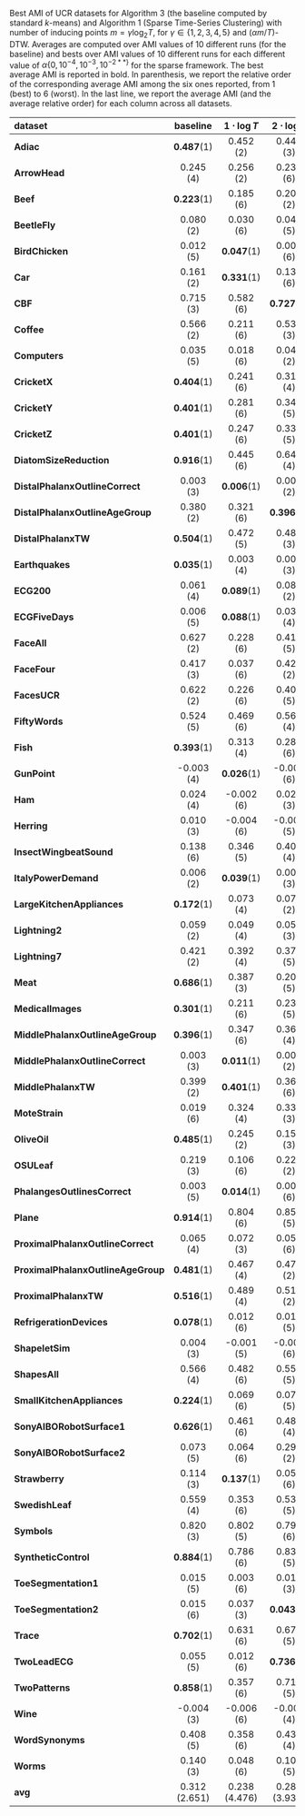 Best AMI of UCR datasets for Algorithm 3 (the baseline computed by standard $k$-means) and Algorithm 1 (Sparse Time-Series Clustering)
with number of inducing points $m = \gamma \log_2 T$, for $\gamma \in \{1, 2, 3, 4, 5\}$ and $(\alpha m / T)$-DTW. Averages are computed over AMI values of 10 different runs (for the baseline) and bests over AMI values of 10 different runs for each different value of $\alpha \{ 0, 10^{-4}, 10^{-3}, 10^{-2**\}}$ for the sparse framework. The best average AMI is reported in bold. In parenthesis, we report the relative order of the corresponding average AMI among the six ones reported, from $1$ (best) to $6$ (worst). In the last line, we report the average AMI (and the average relative order) for each column across all datasets. 

| **dataset**                        | **baseline**       | **$1\cdot \log{T}$** | **$2\cdot \log{T}$** | **$3\cdot \log{T}$** | **$4\cdot \log{T}$** | **$5\cdot \log{T}$** |
|:-----------------------------------|:------------------:|:-----------------------------:|:-----------------------------:|:-----------------------------:|:-----------------------------:|:-----------------------------:|
| **Adiac**                          | **0.487**(1) | 0.452 (2)                     | 0.445 (3)                     | 0.400 (6)                     | 0.428 (5)                     | 0.433 (4)                     |
| **ArrowHead**                      | 0.245 (4)          | 0.256 (2)                     | 0.231 (6)                     | **0.262**(1)            | 0.236 (5)                     | 0.249 (3)                     |
| **Beef**                           | **0.223**(1) | 0.185 (6)                     | 0.207 (2)                     | 0.198 (4)                     | 0.198 (3)                     | 0.197 (5)                     |
| **BeetleFly**                      | 0.080 (2)          | 0.030 (6)                     | 0.048 (5)                     | 0.074 (3)                     | 0.067 (4)                     | **0.100**(1)            |
| **BirdChicken**                    | 0.012 (5)          | **0.047**(1)            | 0.005 (6)                     | 0.024 (2)                     | 0.013 (4)                     | 0.018 (3)                     |
| **Car**                            | 0.161 (2)          | **0.331**(1)            | 0.132 (6)                     | 0.148 (5)                     | 0.156 (3)                     | 0.156 (4)                     |
| **CBF**                            | 0.715 (3)          | 0.582 (6)                     | **0.727**(1)            | 0.717 (2)                     | 0.644 (4)                     | 0.590 (5)                     |
| **Coffee**                         | 0.566 (2)          | 0.211 (6)                     | 0.530 (3)                     | 0.514 (4)                     | 0.345 (5)                     | **0.723**(1)            |
| **Computers**                      | 0.035 (5)          | 0.018 (6)                     | 0.046 (2)                     | 0.041 (4)                     | **0.053**(1)            | 0.044 (3)                     |
| **CricketX**                       | **0.404**(1) | 0.241 (6)                     | 0.317 (4)                     | 0.310 (5)                     | 0.348 (3)                     | 0.357 (2)                     |
| **CricketY**                       | **0.401**(1) | 0.281 (6)                     | 0.346 (5)                     | 0.382 (2)                     | 0.370 (4)                     | 0.380 (3)                     |
| **CricketZ**                       | **0.401**(1) | 0.247 (6)                     | 0.331 (5)                     | 0.336 (4)                     | 0.336 (3)                     | 0.370 (2)                     |
| **DiatomSizeReduction**            | **0.916**(1) | 0.445 (6)                     | 0.648 (4)                     | 0.767 (2)                     | 0.711 (3)                     | 0.564 (5)                     |
| **DistalPhalanxOutlineCorrect**    | 0.003 (3)          | **0.006**(1)            | 0.004 (2)                     | -0.001 (6)                    | -0.001 (5)                    | -0.000 (4)                    |
| **DistalPhalanxOutlineAgeGroup**   | 0.380 (2)          | 0.321 (6)                     | **0.396**(1)            | 0.349 (5)                     | 0.355 (4)                     | 0.369 (3)                     |
| **DistalPhalanxTW**                | **0.504**(1) | 0.472 (5)                     | 0.480 (3)                     | 0.470 (6)                     | 0.475 (4)                     | 0.481 (2)                     |
| **Earthquakes**                    | **0.035**(1) | 0.003 (4)                     | 0.003 (3)                     | 0.001 (6)                     | 0.004 (2)                     | 0.002 (5)                     |
| **ECG200**                         | 0.061 (4)          | **0.089**(1)            | 0.081 (2)                     | 0.066 (3)                     | 0.052 (6)                     | 0.058 (5)                     |
| **ECGFiveDays**                    | 0.006 (5)          | **0.088**(1)            | 0.035 (4)                     | 0.073 (2)                     | 0.003 (6)                     | 0.057 (3)                     |
| **FaceAll**                        | 0.627 (2)          | 0.228 (6)                     | 0.414 (5)                     | 0.551 (4)                     | 0.589 (3)                     | **0.688**(1)            |
| **FaceFour**                       | 0.417 (3)          | 0.037 (6)                     | 0.427 (2)                     | 0.371 (5)                     | 0.415 (4)                     | **0.524**(1)            |
| **FacesUCR**                       | 0.622 (2)          | 0.226 (6)                     | 0.408 (5)                     | 0.550 (4)                     | 0.582 (3)                     | **0.685**(1)            |
| **FiftyWords**                     | 0.524 (5)          | 0.469 (6)                     | 0.560 (4)                     | 0.594 (3)                     | 0.610 (2)                     | **0.611**(1)            |
| **Fish**                           | **0.393**(1) | 0.313 (4)                     | 0.289 (6)                     | 0.339 (3)                     | 0.308 (5)                     | 0.348 (2)                     |
| **GunPoint**                       | -0.003 (4)         | **0.026**(1)            | -0.003 (6)                    | -0.002 (3)                    | -0.002 (2)                    | -0.003 (5)                    |
| **Ham**                            | 0.024 (4)          | -0.002 (6)                    | 0.026 (3)                     | **0.035**(1)            | 0.030 (2)                     | 0.021 (5)                     |
| **Herring**                        | 0.010 (3)          | -0.004 (6)                    | -0.003 (5)                    | 0.008 (4)                     | **0.020**(1)            | 0.017 (2)                     |
| **InsectWingbeatSound**            | 0.138 (6)          | 0.346 (5)                     | 0.408 (4)                     | 0.427 (3)                     | 0.437 (2)                     | **0.438**(1)            |
| **ItalyPowerDemand**               | 0.006 (2)          | **0.039**(1)            | 0.003 (3)                     | 0.003 (4)                     | 0.002 (6)                     | 0.002 (5)                     |
| **LargeKitchenAppliances**         | **0.172**(1) | 0.073 (4)                     | 0.078 (2)                     | 0.071 (5)                     | 0.056 (6)                     | 0.074 (3)                     |
| **Lightning2**                     | 0.059 (2)          | 0.049 (4)                     | 0.050 (3)                     | 0.032 (5)                     | 0.022 (6)                     | **0.084**(1)            |
| **Lightning7**                     | 0.421 (2)          | 0.392 (4)                     | 0.378 (5)                     | 0.405 (3)                     | 0.377 (6)                     | **0.422**(1)            |
| **Meat**                           | **0.686**(1) | 0.387 (3)                     | 0.200 (5)                     | 0.178 (6)                     | 0.516 (2)                     | 0.352 (4)                     |
| **MedicalImages**                  | **0.301**(1) | 0.211 (6)                     | 0.238 (5)                     | 0.248 (4)                     | 0.257 (3)                     | 0.274 (2)                     |
| **MiddlePhalanxOutlineAgeGroup**   | **0.396**(1) | 0.347 (6)                     | 0.361 (4)                     | 0.356 (5)                     | 0.383 (3)                     | 0.392 (2)                     |
| **MiddlePhalanxOutlineCorrect**    | 0.003 (3)          | **0.011**(1)            | 0.006 (2)                     | 0.002 (4)                     | -0.000 (6)                    | -0.000 (5)                    |
| **MiddlePhalanxTW**                | 0.399 (2)          | **0.401**(1)            | 0.363 (6)                     | 0.390 (5)                     | 0.392 (4)                     | 0.396 (3)                     |
| **MoteStrain**                     | 0.019 (6)          | 0.324 (4)                     | 0.330 (3)                     | 0.313 (5)                     | 0.342 (2)                     | **0.371**(1)            |
| **OliveOil**                       | **0.485**(1) | 0.245 (2)                     | 0.157 (3)                     | 0.034 (5)                     | -0.040 (6)                    | 0.048 (4)                     |
| **OSULeaf**                        | 0.219 (3)          | 0.106 (6)                     | 0.226 (2)                     | 0.203 (5)                     | 0.210 (4)                     | **0.229**(1)            |
| **PhalangesOutlinesCorrect**       | 0.003 (5)          | **0.014**(1)            | 0.002 (6)                     | 0.006 (4)                     | 0.009 (2)                     | 0.009 (3)                     |
| **Plane**                          | **0.914**(1) | 0.804 (6)                     | 0.856 (5)                     | 0.877 (4)                     | 0.906 (3)                     | 0.910 (2)                     |
| **ProximalPhalanxOutlineCorrect**  | 0.065 (4)          | 0.072 (3)                     | 0.058 (6)                     | 0.085 (2)                     | 0.063 (5)                     | **0.086**(1)            |
| **ProximalPhalanxOutlineAgeGroup** | **0.481**(1) | 0.467 (4)                     | 0.472 (2)                     | 0.381 (6)                     | 0.458 (5)                     | 0.469 (3)                     |
| **ProximalPhalanxTW**              | **0.516**(1) | 0.489 (4)                     | 0.510 (2)                     | 0.495 (3)                     | 0.486 (5)                     | 0.481 (6)                     |
| **RefrigerationDevices**           | **0.078**(1) | 0.012 (6)                     | 0.015 (5)                     | 0.032 (4)                     | 0.042 (2)                     | 0.035 (3)                     |
| **ShapeletSim**                    | 0.004 (3)          | -0.001 (5)                    | -0.002 (6)                    | 0.002 (4)                     | 0.015 (2)                     | **0.038**(1)            |
| **ShapesAll**                      | 0.566 (4)          | 0.482 (6)                     | 0.553 (5)                     | 0.582 (3)                     | 0.589 (2)                     | **0.591**(1)            |
| **SmallKitchenAppliances**         | **0.224**(1) | 0.069 (6)                     | 0.077 (5)                     | 0.086 (4)                     | 0.096 (3)                     | 0.098 (2)                     |
| **SonyAIBORobotSurface1**          | **0.626**(1) | 0.461 (6)                     | 0.482 (4)                     | 0.499 (2)                     | 0.469 (5)                     | 0.491 (3)                     |
| **SonyAIBORobotSurface2**          | 0.073 (5)          | 0.064 (6)                     | 0.290 (2)                     | **0.293**(1)            | 0.251 (3)                     | 0.232 (4)                     |
| **Strawberry**                     | 0.114 (3)          | **0.137**(1)            | 0.055 (6)                     | 0.127 (2)                     | 0.088 (5)                     | 0.095 (4)                     |
| **SwedishLeaf**                    | 0.559 (4)          | 0.353 (6)                     | 0.537 (5)                     | 0.590 (3)                     | 0.625 (2)                     | **0.636**(1)            |
| **Symbols**                        | 0.820 (3)          | 0.802 (5)                     | 0.792 (6)                     | **0.826**(1)            | 0.821 (2)                     | 0.808 (4)                     |
| **SyntheticControl**               | **0.884**(1) | 0.786 (6)                     | 0.837 (5)                     | 0.866 (2)                     | 0.861 (4)                     | 0.864 (3)                     |
| **ToeSegmentation1**               | 0.015 (5)          | 0.003 (6)                     | 0.018 (3)                     | **0.036**(1)            | 0.024 (2)                     | 0.017 (4)                     |
| **ToeSegmentation2**               | 0.015 (6)          | 0.037 (3)                     | **0.043**(1)            | 0.034 (4)                     | 0.042 (2)                     | 0.032 (5)                     |
| **Trace**                          | **0.702**(1) | 0.631 (6)                     | 0.679 (5)                     | 0.687 (4)                     | 0.695 (2)                     | 0.691 (3)                     |
| **TwoLeadECG**                     | 0.055 (5)          | 0.012 (6)                     | **0.736**(1)            | 0.110 (4)                     | 0.469 (2)                     | 0.336 (3)                     |
| **TwoPatterns**                    | **0.858**(1) | 0.357 (6)                     | 0.711 (5)                     | 0.841 (3)                     | 0.833 (4)                     | 0.848 (2)                     |
| **Wine**                           | -0.004 (3)         | -0.006 (6)                    | -0.004 (4)                    | -0.003 (2)                    | **-0.002**(1)           | -0.006 (5)                    |
| **WordSynonyms**                   | 0.408 (5)          | 0.358 (6)                     | 0.433 (4)                     | 0.465 (3)                     | **0.479**(1)            | 0.479 (2)                     |
| **Worms**                          | 0.140 (3)          | 0.048 (6)                     | 0.107 (5)                     | 0.134 (4)                     | 0.144 (2)                     | **0.144**(1)            |
| **avg**                            | 0.312 (2.651)      | 0.238 (4.476)                 | 0.289 (3.937)                 | 0.290 (3.619)                 | 0.298 (3.460)                 | 0.310 (2.857)                 |
